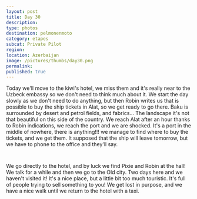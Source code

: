 ```yaml
---
layout: post
title: Day 30
description: 
type: photos
destination: pelmonenmoto
category: etapes
subcat: Private Pilot
region: 
location: Azerbaijan
image: /pictures/thumbs/day30.png
permalink: 
published: true
---
```


Today we'll move to the kiwi's hotel, we miss them and it's really near to the Uzbeck embassy so we don't need to think much about it. We start the day slowly as we don't need to do anything, but then Robin writes us that is possible to buy the ship tickets in Alat, so we get ready to go there. Baku is surrounded by desert and petrol fields, and fabrics... The landscape it's not that beautiful on this side of the country. We reach Alat after an hour thanks to Robin indications, we reach the port and we are shocked. It's a port in the middle of nowhere, there is anything!!! we manage to find where to buy the tickets, and we get them. It supposed that the ship will leave tomorrow, but we have to phone to the office and they'll say.

<p><a
href="https://lh3.googleusercontent.com/h7BGOZQLpDk4GVxwawhleyyo8T_h71x-PFFT16doyBPtMU69kUR3dwhvA7E4nvudN2GTlAZdg2jHL-Gkdjz6tJASO2YM_zHy-jc8PWh-NAjqWbfS3u8YkvQlUQdzkLXXhHV0lNBnRrTb8oaRIylfXvW4Qa4sMhFogTrsH4y0IZ14tXUtWRtLlz__HSAueLJlBvepRGRorKmPGNPW9Xnai81hWp4GcEmmavUNNf5-jAQTTX6a-rx0flOVcD40t-14hU2GSmaPgVJq5G6P_y3opjG5jQH69LyhltYpOunIhdxPI8O-PZajnhspr1kwrL29rbz9vbJUWLZiLl-mcSTx_UxttuiKCFbLWrlyEYp-rJghgweMbmCD3Q4ZPNtsNZ3AXzu_zQL069n5dohdxFvyZIuLcO3yvJBGfXufepP8kqHi_4eEV-pS6nVY9TH4eqeS-E-Jd4GLJPmK5FmS1VP6sZrrnRajX1U-WQucpPmnqb0OY0DVOXxBhM-gdkLArqXUgpHsCG4uoPAH3MuOeIzPbowgOptPv8HmyrEhjtDnrP6ABsBZJtHdeDZV6DmVPyCDk1XagL6Q9a9uzGq-mIaWpZGJiZWKam_BI9jOeTRP0gvhgMKFr7DJjpz9mcnu14GKbj7LbKj8cGoRS2PvGPkikvTgG6TmWQKl6Q=w1059-h794-no"><img 
src="https://lh3.googleusercontent.com/h7BGOZQLpDk4GVxwawhleyyo8T_h71x-PFFT16doyBPtMU69kUR3dwhvA7E4nvudN2GTlAZdg2jHL-Gkdjz6tJASO2YM_zHy-jc8PWh-NAjqWbfS3u8YkvQlUQdzkLXXhHV0lNBnRrTb8oaRIylfXvW4Qa4sMhFogTrsH4y0IZ14tXUtWRtLlz__HSAueLJlBvepRGRorKmPGNPW9Xnai81hWp4GcEmmavUNNf5-jAQTTX6a-rx0flOVcD40t-14hU2GSmaPgVJq5G6P_y3opjG5jQH69LyhltYpOunIhdxPI8O-PZajnhspr1kwrL29rbz9vbJUWLZiLl-mcSTx_UxttuiKCFbLWrlyEYp-rJghgweMbmCD3Q4ZPNtsNZ3AXzu_zQL069n5dohdxFvyZIuLcO3yvJBGfXufepP8kqHi_4eEV-pS6nVY9TH4eqeS-E-Jd4GLJPmK5FmS1VP6sZrrnRajX1U-WQucpPmnqb0OY0DVOXxBhM-gdkLArqXUgpHsCG4uoPAH3MuOeIzPbowgOptPv8HmyrEhjtDnrP6ABsBZJtHdeDZV6DmVPyCDk1XagL6Q9a9uzGq-mIaWpZGJiZWKam_BI9jOeTRP0gvhgMKFr7DJjpz9mcnu14GKbj7LbKj8cGoRS2PvGPkikvTgG6TmWQKl6Q=w1059-h794-no" alt=""></a></p>

<p><a
href="https://lh3.googleusercontent.com/I7xF_YMZI5vpYNSCW7IlL_66UCOdyxcm80gDkEo1REf597edQwn9Sr-Ph_Rwr_JFCdqF9-A1apVyMb4fIjdJ0zOmN7NpoY23z5p5p1jw49omHCWqb1yxY8MEBlay0oba512UxmbAJKxRo0BXHv_23UxsuYC89_3PNVdPTBx0wy9z0-YyzSvFjtZ8tECL4PuTCtKIymKPFM9uh23ZliiHCyamFXlK2IRZuNTkUmP9VoaHYI4vPZis6tSdE8f0PaL7SpfxVjWqRjO0BOGG5ALgjHE2SCjYx07FO2tm35fATUwXVbSFxZSmLGAazx7ivn-1wXQpClogXzCLVddSxAlTXZwAkRcD5i2qBGL1cJEObc2_EfWUGQ-mSuC8ATic70tVVBcZLimcQlP_VIpjMxG9uwuTM8wfFP4Xpvg1D9UzXv9QNZo7PHj-yNri2LjY2z1tS7If_J9UZtIGoW0egjiqqqc0mZ1riQQWYUk7x7ZRh-Gj86vUGuXVGis_w0Mwu05wlKuJFH7tlrZ7DWOEGEdn1lG1KhULPAj4Qi01JbdI8Q7tSuQyKZ6kVAcw6WJoJav6CG9sYIfCRgWLoTQLeFlkSz9rj3-njpqev1Ms_NtwkrgU2eUTpRegPSfgeIpCqwXbwkyjS3tzyn8uZuZGHeryxEYeMXoPIHuvWw=w1059-h794-no"><img 
src="https://lh3.googleusercontent.com/I7xF_YMZI5vpYNSCW7IlL_66UCOdyxcm80gDkEo1REf597edQwn9Sr-Ph_Rwr_JFCdqF9-A1apVyMb4fIjdJ0zOmN7NpoY23z5p5p1jw49omHCWqb1yxY8MEBlay0oba512UxmbAJKxRo0BXHv_23UxsuYC89_3PNVdPTBx0wy9z0-YyzSvFjtZ8tECL4PuTCtKIymKPFM9uh23ZliiHCyamFXlK2IRZuNTkUmP9VoaHYI4vPZis6tSdE8f0PaL7SpfxVjWqRjO0BOGG5ALgjHE2SCjYx07FO2tm35fATUwXVbSFxZSmLGAazx7ivn-1wXQpClogXzCLVddSxAlTXZwAkRcD5i2qBGL1cJEObc2_EfWUGQ-mSuC8ATic70tVVBcZLimcQlP_VIpjMxG9uwuTM8wfFP4Xpvg1D9UzXv9QNZo7PHj-yNri2LjY2z1tS7If_J9UZtIGoW0egjiqqqc0mZ1riQQWYUk7x7ZRh-Gj86vUGuXVGis_w0Mwu05wlKuJFH7tlrZ7DWOEGEdn1lG1KhULPAj4Qi01JbdI8Q7tSuQyKZ6kVAcw6WJoJav6CG9sYIfCRgWLoTQLeFlkSz9rj3-njpqev1Ms_NtwkrgU2eUTpRegPSfgeIpCqwXbwkyjS3tzyn8uZuZGHeryxEYeMXoPIHuvWw=w1059-h794-no" alt=""></a></p>

We go directly to the hotel, and by luck we find Pixie and Robin at the hall! We talk for a while and then we go to the Old city. Two days here and we haven't visited it! It's a nice place, but a little bit too much touristic. It's full of people trying to sell something to you! We get lost in purpose, and we have a nice walk until we return to the hotel with a taxi.

<p><a
href="https://lh3.googleusercontent.com/QBqBzqj05G2KCGqxAXDu4nvdkQ92GBEq1e7Pmk9kEBVOqM2iyEWB4PBjAqGI0EmtribrR4VSxxMNeuAas6r7YMRmUVZk7R5dlQx_-GE2ZcqRmRHapoqlpaCmcwEQGWdN0MuuyNwFrh-B-At_L1nmcrDP0kvWThcJsYF4bTyrKDfq4cJ2BTGQyvSGPINE6VP5CEkkt4Zmtcb2WRZ3jiybL1bVPNBEUpuCM_9zVElZZh6OBFR_gNQjoh1ofXTrlfzgpT2X2uYafQVyOqYIYfs4Vis5Pk1F2JMnvjWH5aTarxsH0w7QKbLD35K4i5cQLd7qtFriYTrZ-6FmATgF0HsmIrkYtodSnBvAWOgF9SyZsc8SNzcddti2S-6q8krfBDguhdIxAm5SgNImyqbSb4TY15S9JsIx6YI5KVt_UTiILwIp7nSwjGA-675aBteRT8w0tp5-TYP4xXaF4x88YL-OkNLxFcqd-SNDd5jahems-v2vLXGcTQ3MFsEtB9Skwqb9vXS3lzzUXTZz4XjXz4s_wVpJeShpHFql2oHoiMmWxpVRD6jwly2bWXgvIBcpA_-AWiPjkcgDLo6SAF2sy-YHWueEptq1N4mm75TElIRsPQOy0i_BV4HeFi60xa6S0oVqG6YqO6CeI63AdQm_S6NMzQ7U87FXpJenQA=w596-h794-no"><img 
src="https://lh3.googleusercontent.com/QBqBzqj05G2KCGqxAXDu4nvdkQ92GBEq1e7Pmk9kEBVOqM2iyEWB4PBjAqGI0EmtribrR4VSxxMNeuAas6r7YMRmUVZk7R5dlQx_-GE2ZcqRmRHapoqlpaCmcwEQGWdN0MuuyNwFrh-B-At_L1nmcrDP0kvWThcJsYF4bTyrKDfq4cJ2BTGQyvSGPINE6VP5CEkkt4Zmtcb2WRZ3jiybL1bVPNBEUpuCM_9zVElZZh6OBFR_gNQjoh1ofXTrlfzgpT2X2uYafQVyOqYIYfs4Vis5Pk1F2JMnvjWH5aTarxsH0w7QKbLD35K4i5cQLd7qtFriYTrZ-6FmATgF0HsmIrkYtodSnBvAWOgF9SyZsc8SNzcddti2S-6q8krfBDguhdIxAm5SgNImyqbSb4TY15S9JsIx6YI5KVt_UTiILwIp7nSwjGA-675aBteRT8w0tp5-TYP4xXaF4x88YL-OkNLxFcqd-SNDd5jahems-v2vLXGcTQ3MFsEtB9Skwqb9vXS3lzzUXTZz4XjXz4s_wVpJeShpHFql2oHoiMmWxpVRD6jwly2bWXgvIBcpA_-AWiPjkcgDLo6SAF2sy-YHWueEptq1N4mm75TElIRsPQOy0i_BV4HeFi60xa6S0oVqG6YqO6CeI63AdQm_S6NMzQ7U87FXpJenQA=w596-h794-no" alt=""></a></p>